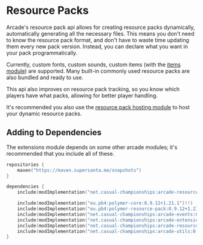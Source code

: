 # Resource Packs

Arcade's resource pack api allows for creating resource packs dynamically, automatically
generating all the necessary files. This means you don't need to know the resource pack
format, and don't have to waste time updating them every new pack version. Instead, you
can declare what you want in your pack programmatically.

Currently, custom fonts, custom sounds, custom items (with the [items module](../arcade-items/getting-started.md))
are supported. Many built-in commonly used resource packs are also bundled and ready to use.

This api also improves on resource pack tracking, so you know which players have what
packs, allowing for better player handling.

It's recommended you also use the [resource pack hosting module](../arcade-resource-pack-host/getting-started.md)
to host your dynamic resource packs.

## Adding to Dependencies

The extensions module depends on some other arcade modules; it's recommended that you
include all of these.

```kts
repositories {
    maven("https://maven.supersanta.me/snapshots")
}

dependencies {
    include(modImplementation("net.casual-championships:arcade-resource-pack:0.3.0-alpha.18+1.21.1")!!)

    include(modImplementation("eu.pb4:polymer-core:0.9.12+1.21.1")!!)
    include(modImplementation("eu.pb4:polymer-resource-pack:0.9.12+1.21.1")!!)
    include(modImplementation("net.casual-championships:arcade-events:0.3.0-alpha.18+1.21.1")!!)
    include(modImplementation("net.casual-championships:arcade-extensions:0.3.0-alpha.18+1.21.1")!!)
    include(modImplementation("net.casual-championships:arcade-resource-pack-host:0.3.0-alpha.18+1.21.1")!!)
    include(modImplementation("net.casual-championships:arcade-utils:0.3.0-alpha.18+1.21.1")!!)
}
```
